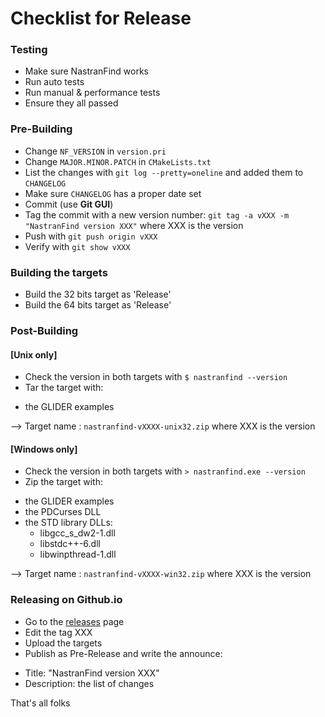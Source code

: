 # Checklist for Release

### Testing

 - Make sure NastranFind works
 - Run auto tests
 - Run manual & performance tests
 - Ensure they all passed


### Pre-Building

 - Change `NF_VERSION` in `version.pri`
 - Change `MAJOR.MINOR.PATCH` in `CMakeLists.txt`
 - List the changes with `git log --pretty=oneline` and added them to `CHANGELOG`
 - Make sure `CHANGELOG` has a proper date set
 - Commit (use **Git GUI**)
 - Tag the commit with a new version number: `git tag -a vXXX -m "NastranFind version XXX"` where XXX is the version
 - Push with `git push origin vXXX`
 - Verify with `git show vXXX`


### Building the targets

- Build the 32 bits target as 'Release'
- Build the 64 bits target as 'Release'

### Post-Building

#### [Unix only]

- Check the version in both targets with `$ nastranfind --version`
- Tar the target with:
 * the GLIDER examples

--> Target name : `nastranfind-vXXXX-unix32.zip` where XXX is the version


#### [Windows only]

- Check the version in both targets  with `> nastranfind.exe --version`
- Zip the target with:
 * the GLIDER examples
 * the PDCurses DLL
 * the STD library DLLs:
   - libgcc_s_dw2-1.dll
   - libstdc++-6.dll
   - libwinpthread-1.dll

--> Target name : `nastranfind-vXXXX-win32.zip` where XXX is the version


### Releasing on Github.io

- Go to the [releases](https://github.com/setvisible/nastran-find/releases) page
- Edit the tag XXX
- Upload the targets
- Publish as Pre-Release and write the announce:
 * Title: "NastranFind version XXX"
 * Description: the list of changes


That's all folks

